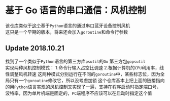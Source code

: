 # 基于 Go 语言的串口通信：风机控制

该仓库类似于[这个](https://github.com/Iflier/fanAndBLT)基于`Python`语言的通过串口蓝牙设备控制风机 </br>
这只是一个早期的版本，将来还会加入`goroutine`和命令行参数 </br>

## Update 2018.10.21

找到了一个类似于`Python`语言的第三方库`psutil`的`Go` 第三方包`gopsutil`</br>
实现两种风机控制模式：
1.命令行输入占空比调速
2.根据计算机的`CPU`利用率，线性调整风机转速
这两种模式分别运行在不同的`goroutine`中，某些标志位，因为全局只有一个`goroutine`修改它，所以没考虑加锁
这个仓库基本上把上面的链接指向的用`Python`语言实现的风机控制又实现了一遍，支持在程序启动时指定端口号，</br>
波特率，因为单片机端是固定的，`PC`端程序不应该可以在启动时指定这个值
